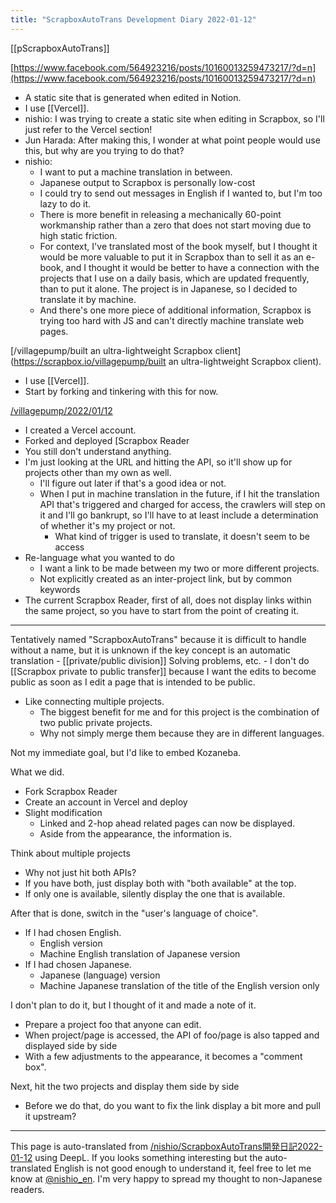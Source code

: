 ```yaml
---
title: "ScrapboxAutoTrans Development Diary 2022-01-12"
---
```


[[pScrapboxAutoTrans]]

[https://www.facebook.com/564923216/posts/10160013259473217/?d=n](https://www.facebook.com/564923216/posts/10160013259473217/?d=n)
- A static site that is generated when edited in Notion.
- I use [[Vercel]].
- nishio: I was trying to create a static site when editing in Scrapbox, so I'll just refer to the Vercel section!
- Jun Harada: After making this, I wonder at what point people would use this, but why are you trying to do that?
- nishio:
    - I want to put a machine translation in between.
    - Japanese output to Scrapbox is personally low-cost
    - I could try to send out messages in English if I wanted to, but I'm too lazy to do it.
    - There is more benefit in releasing a mechanically 60-point workmanship rather than a zero that does not start moving due to high static friction.
    - For context, I've translated most of the book myself, but I thought it would be more valuable to put it in Scrapbox than to sell it as an e-book, and I thought it would be better to have a connection with the projects that I use on a daily basis, which are updated frequently, than to put it alone. The project is in Japanese, so I decided to translate it by machine.
    - And there's one more piece of additional information, Scrapbox is trying too hard with JS and can't directly machine translate web pages.

[/villagepump/built an ultra-lightweight Scrapbox client](https://scrapbox.io/villagepump/built an ultra-lightweight Scrapbox client).
- I use [[Vercel]].
- Start by forking and tinkering with this for now.

[/villagepump/2022/01/12](https://scrapbox.io/villagepump/2022/01/12)
- I created a Vercel account.
- Forked and deployed [Scrapbox Reader
- You still don't understand anything.
- I'm just looking at the URL and hitting the API, so it'll show up for projects other than my own as well.
    - I'll figure out later if that's a good idea or not.
    - When I put in machine translation in the future, if I hit the translation API that's triggered and charged for access, the crawlers will step on it and I'll go bankrupt, so I'll have to at least include a determination of whether it's my project or not.
        - What kind of trigger is used to translate, it doesn't seem to be access
- Re-language what you wanted to do
    - I want a link to be made between my two or more different projects.
    - Not explicitly created as an inter-project link, but by common keywords
- The current Scrapbox Reader, first of all, does not display links within the same project, so you have to start from the point of creating it.

---
Tentatively named "ScrapboxAutoTrans" because it is difficult to handle without a name, but it is unknown if the key concept is an automatic translation
    - [[private/public division]] Solving problems, etc.
    - I don't do [[Scrapbox private to public transfer]] because I want the edits to become public as soon as I edit a page that is intended to be public.
- Like connecting multiple projects.
    - The biggest benefit for me and for this project is the combination of two public private projects.
    - Why not simply merge them because they are in different languages.

Not my immediate goal, but I'd like to embed Kozaneba.

What we did.
- Fork Scrapbox Reader
- Create an account in Vercel and deploy
- Slight modification
    - Linked and 2-hop ahead related pages can now be displayed.
    - Aside from the appearance, the information is.

Think about multiple projects
- Why not just hit both APIs?
- If you have both, just display both with "both available" at the top.
- If only one is available, silently display the one that is available.

After that is done, switch in the "user's language of choice".
- If I had chosen English.
    - English version
    - Machine English translation of Japanese version
- If I had chosen Japanese.
    - Japanese (language) version
    - Machine Japanese translation of the title of the English version only

I don't plan to do it, but I thought of it and made a note of it.
- Prepare a project foo that anyone can edit.
- When project/page is accessed, the API of foo/page is also tapped and displayed side by side
- With a few adjustments to the appearance, it becomes a "comment box".

Next, hit the two projects and display them side by side
- Before we do that, do you want to fix the link display a bit more and pull it upstream?

---
This page is auto-translated from [/nishio/ScrapboxAutoTrans開発日記2022-01-12](https://scrapbox.io/nishio/ScrapboxAutoTrans開発日記2022-01-12) using DeepL. If you looks something interesting but the auto-translated English is not good enough to understand it, feel free to let me know at [@nishio_en](https://twitter.com/nishio_en). I'm very happy to spread my thought to non-Japanese readers.